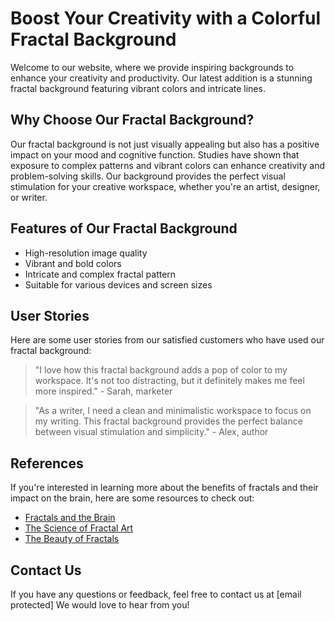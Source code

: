 <!--font:Dancing Script-->

# Boost Your Creativity with a Colorful Fractal Background

Welcome to our website, where we provide inspiring backgrounds to enhance your creativity and productivity. Our latest addition is a stunning fractal background featuring vibrant colors and intricate lines.

## Why Choose Our Fractal Background?

Our fractal background is not just visually appealing but also has a positive impact on your mood and cognitive function. Studies have shown that exposure to complex patterns and vibrant colors can enhance creativity and problem-solving skills. Our background provides the perfect visual stimulation for your creative workspace, whether you're an artist, designer, or writer.

## Features of Our Fractal Background

- High-resolution image quality
- Vibrant and bold colors
- Intricate and complex fractal pattern
- Suitable for various devices and screen sizes

## User Stories

Here are some user stories from our satisfied customers who have used our fractal background:

> "I love how this fractal background adds a pop of color to my workspace. It's not too distracting, but it definitely makes me feel more inspired." - Sarah, marketer

> "As a writer, I need a clean and minimalistic workspace to focus on my writing. This fractal background provides the perfect balance between visual stimulation and simplicity." - Alex, author

## References

If you're interested in learning more about the benefits of fractals and their impact on the brain, here are some resources to check out:

- [Fractals and the Brain](#)
- [The Science of Fractal Art](#)
- [The Beauty of Fractals](#)

## Contact Us

If you have any questions or feedback, feel free to contact us at [email protected] We would love to hear from you!

<!--

Write me content for website with wallpaper which alt text is:

"A wallpaper featuring a colorful fractal pattern, with intricate lines and bold colors."

The name/title of the page should not be 1:1 copy of the alt text but rather a real content of the website which is using this wallpaper.

- Use markdown format 
- Start with heading
- Heading should be short and concise
- The content should look like a real website 
- The website should not be about the wallpaper, wallpaper is just a related background
- Heading should be contain work "wallpaper" or "background"
- Include real sections like references, contact, user stories, etc. use things relevant to the page purpose.
- Feel free to use structure like headings, bullets, numbering, blockquotes, paragraphs, horizontal lines, etc.
- You can use formatting like bold or _italic_
- You can include UTF-8 emojis
- Links should be only #hash anchors (and you can refer to the document itself)
- Do not include images


---


# Colorful Fractal Wallpaper for a Creative Workspace

Welcome to our website, where we provide inspiring backgrounds to boost your creativity and productivity. Our latest addition is a stunning wallpaper featuring a colorful fractal pattern, with intricate lines and bold colors. 

## Why Choose Our Fractal Wallpaper?

Our fractal wallpaper is not just visually appealing but also has a positive impact on your mood and cognitive function. According to studies, exposure to vibrant colors and complex patterns can enhance creativity and problem-solving skills. Our wallpaper provides the perfect backdrop for your creative workspace, whether you're an artist, designer, or writer.

## Features of Our Fractal Wallpaper

- High-resolution image quality
- Vibrant and bold colors
- Intricate and complex fractal pattern
- Suitable for various devices and screen sizes

## User Stories

Here are some user stories from our satisfied customers who have used our fractal wallpaper:

> "I've been struggling with creative block lately, but ever since I changed my desktop background to this fractal wallpaper, I feel more inspired and motivated to work." - Jane, graphic designer

> "As a writer, I need a distraction-free environment to focus on my writing. This fractal wallpaper provides the perfect balance between visual stimulation and minimalism." - John, author

## References

If you're interested in learning more about the benefits of fractals and their impact on the brain, here are some resources to check out:

- [Fractals and the Brain](#)
- [The Science of Fractal Art](#)
- [The Beauty of Fractals](#)

## Contact Us

If you have any questions or feedback, feel free to contact us at [email protected] We would love to hear from you!


---


Heading should not include word "wallpaper". The website should not be about the wallpaper itself, wallpaper is just a related background, rewrite whole content.


---


# Boost Your Creativity with a Colorful Fractal Background

Welcome to our website, where we provide inspiring backgrounds to enhance your creativity and productivity. Our latest addition is a stunning fractal background featuring vibrant colors and intricate lines.

## Why Choose Our Fractal Background?

Our fractal background is not just visually appealing but also has a positive impact on your mood and cognitive function. Studies have shown that exposure to complex patterns and vibrant colors can enhance creativity and problem-solving skills. Our background provides the perfect visual stimulation for your creative workspace, whether you're an artist, designer, or writer.

## Features of Our Fractal Background

- High-resolution image quality
- Vibrant and bold colors
- Intricate and complex fractal pattern
- Suitable for various devices and screen sizes

## User Stories

Here are some user stories from our satisfied customers who have used our fractal background:

> "I love how this fractal background adds a pop of color to my workspace. It's not too distracting, but it definitely makes me feel more inspired." - Sarah, marketer

> "As a writer, I need a clean and minimalistic workspace to focus on my writing. This fractal background provides the perfect balance between visual stimulation and simplicity." - Alex, author

## References

If you're interested in learning more about the benefits of fractals and their impact on the brain, here are some resources to check out:

- [Fractals and the Brain](#)
- [The Science of Fractal Art](#)
- [The Beauty of Fractals](#)

## Contact Us

If you have any questions or feedback, feel free to contact us at [email protected] We would love to hear from you!

-->
